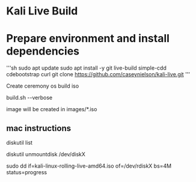 # Kali Live Build

# Prepare environment and install dependencies
'''sh
sudo apt update
sudo apt install -y git live-build simple-cdd cdebootstrap curl
git clone https://github.com/caseynielson/kali-live.git
'''

Create ceremony os build iso



build.sh --verbose

image will be created in images/*.iso

## mac instructions
diskutil list

diskutil unmountdisk /dev/diskX

sudo dd if=kali-linux-rolling-live-amd64.iso of=/dev/rdiskX bs=4M status=progress
